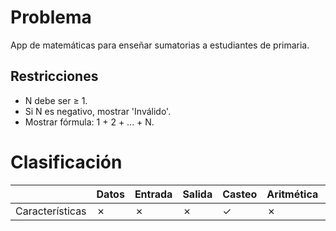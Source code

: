 # Problema

App de matemáticas para enseñar sumatorias a estudiantes de primaria.

## Restricciones

- N debe ser ≥ 1.
- Si N es negativo, mostrar 'Inválido'.
- Mostrar fórmula: 1 + 2 + ... + N.

# Clasificación
|  | Datos | Entrada | Salida | Casteo | Aritmética | Relacionales | Lógicos | Condicionales | Ciclo | Matrices | Funciones |
|----------|-------|---------|--------|--------|------------|--------------|---------|---------------|-------|----------|-------------|
| Características | ✗ | ✗ | ✗ | ✓ | ✗ | ✓ | ✗ | ✗ | ✗ | ✗ | ✗ |

